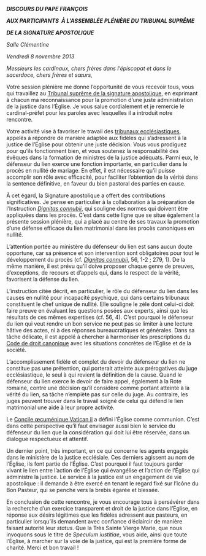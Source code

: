 ***DISCOURS DU PAPE FRANÇOIS***

***AUX PARTICIPANTS  À L'ASSEMBLÉE PLÉNIÈRE DU TRIBUNAL SUPRÊME***

***DE LA SIGNATURE APOSTOLIQUE***

*Salle Clémentine*

*Vendredi 8 novembre 2013*

*Messieurs les cardinaux, chers frères dans l’épiscopat et dans le sacerdoce, chers frères et sœurs,*

Votre session plénière me donne l’opportunité de vous recevoir tous, vous qui travaillez au [Tribunal suprême de la signature apostolique](http://www.vatican.va/roman_curia/tribunals/apost_signat/index_fr.htm), en exprimant à chacun ma reconnaissance pour la promotion d’une juste administration de la justice dans l’Église. Je vous salue cordialement et je remercie le cardinal-préfet pour les paroles avec lesquelles il a introduit notre rencontre.

Votre activité vise à favoriser le travail des [tribunaux ecclésiastiques](http://www.vatican.va/roman_curia/tribunals/index_fr.htm), appelés à répondre de manière adaptée aux fidèles qui s’adressent à la justice de l’Église pour obtenir une juste décision. Vous vous prodiguez pour qu’ils fonctionnent bien, et vous soutenez la responsabilité des évêques dans la formation de ministres de la justice adéquats. Parmi eux, le défenseur du lien exerce une fonction importante, en particulier dans le procès en nullité de mariage. En effet, il est nécessaire qu’il puisse accomplir son rôle avec efficacité, pour faciliter l’obtention de la vérité dans la sentence définitive, en faveur du bien pastoral des parties en cause.

À cet égard, la Signature apostolique a offert des contributions significatives. Je pense en particulier à la collaboration à la préparation de l’Instruction *[Dignitas connubii](http://www.vatican.va/roman_curia/pontifical_councils/intrptxt/documents/rc_pc_intrptxt_doc_20050125_dignitas-connubii_fr.html)*, qui souligne des normes qui doivent être appliquées dans les procès. C’est dans cette ligne que se situe également la présente session plénière, qui a placé au centre de ses travaux la promotion d’une défense efficace du lien matrimonial dans les procès canoniques en nullité.

L’attention portée au ministère du défenseur du lien est sans aucun doute opportune, car sa présence et son intervention sont obligatoires pour tout le développement du procès (cf. *[Dignitas connubii](http://www.vatican.va/roman_curia/pontifical_councils/intrptxt/documents/rc_pc_intrptxt_doc_20050125_dignitas-connubii_fr.html)*, 56, 1-2 ; 279, 1). De la même manière, il est prévu qu’il doive proposer chaque genre de preuves, d’exceptions, de recours et d’appels qui, dans le respect de la vérité, favorisent la défense du lien.

L’instruction citée décrit, en particulier, le rôle du défenseur du lien dans les causes en nullité pour incapacité psychique, qui dans certains tribunaux constituent le chef unique de nullité. Elle souligne le zèle dont celui-ci doit faire preuve en évaluant les questions posées aux experts, ainsi que les résultats de ces mêmes expertises (cf. 56, 4). C’est pourquoi le défenseur du lien qui veut rendre un bon service ne peut pas se limiter à une lecture hâtive des actes, ni à des réponses bureaucratiques et générales. Dans sa tâche délicate, il est appelé à chercher à harmoniser les prescriptions du [Code de droit canonique](http://www.vatican.va/archive/FRA0037/_INDEX.HTM) avec les situations concrètes de l’Église et de la société.

L’accomplissement fidèle et complet du devoir du défenseur du lien ne constitue pas une prétention, qui porterait atteinte aux prérogatives du juge ecclésiastique, le seul à qui revient la définition de la cause. Quand le défenseur du lien exerce le devoir de faire appel, également à la Rote romaine, contre une décision qu’il considère comme portant atteinte à la vérité du lien, sa tâche n’empiète pas sur celle du juge. Au contraire, les juges peuvent trouver dans le travail soigné de celui qui défend le lien matrimonial une aide à leur propre activité.

Le [Concile œcuménique Vatican  ii](http://www.vatican.va/archive/hist_councils/ii_vatican_council/index_fr.htm) a défini l’Église comme communion. C’est dans cette perspective qu’il faut envisager aussi bien le service du défenseur du lien que la considération qui doit lui être réservée, dans un dialogue respectueux et attentif.

Un dernier point, très important, en ce qui concerne les agents engagés dans le ministère de la justice ecclésiale. Ces derniers agissent au nom de l’Église, ils font partie de l’Église. C’est pourquoi il faut toujours garder vivant le lien entre l’action de l’Église qui évangélise et l’action de l’Église qui administre la justice. Le service à la justice est un engagement de vie apostolique : il demande à être exercé en tenant le regard fixé sur l’icône du Bon Pasteur, qui se penche vers la brebis égarée et blessée.

En conclusion de cette rencontre, je vous encourage tous à persévérer dans la recherche d’un exercice transparent et droit de la justice dans l’Église, en réponse aux désirs légitimes que les fidèles adressent aux pasteurs, en particulier lorsqu’ils demandent avec confiance d’éclaircir de manière faisant autorité leur *status*. Que la Très Sainte Vierge Marie, que nous invoquons sous le titre de *Speculum iustitiae*, vous aide, ainsi que toute l’Église, à marcher sur la voie de la justice, qui est la première forme de charité. Merci et bon travail !